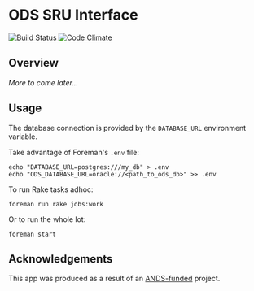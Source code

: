 # ODS SRU Interface

[![Build Status](https://secure.travis-ci.org/uq-eresearch/ods-sru-interface.png)
](http://travis-ci.org/uq-eresearch/ods-sru-interface)
[![Code Climate](https://codeclimate.com/badge.png)
](https://codeclimate.com/github/uq-eresearch/ods-sru-interface)

## Overview

_More to come later..._


## Usage

The database connection is provided by the `DATABASE_URL` environment variable.

Take advantage of Foreman's `.env` file:

    echo "DATABASE_URL=postgres:///my_db" > .env
    echo "ODS_DATABASE_URL=oracle://<path_to_ods_db>" >> .env

To run Rake tasks adhoc:

    foreman run rake jobs:work

Or to run the whole lot:

    foreman start


## Acknowledgements

This app was produced as a result of an [ANDS-funded](http://www.ands.org.au/) project.
